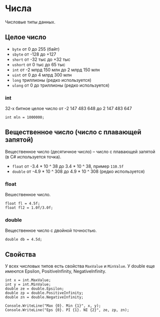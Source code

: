 # Числа
Числовые типы данных.

## Целое число
* `byte` от 0 до 255 (байт)
* `sbyte` от -128 до +127
* `short` от -32 тыс до +32 тыс
* `ushort` от 0 тыс до 65 тыс
* `int` от -2 млрд 150 млн до 2 млрд 150 млн
* `uint` от 0 до 4 млрд 300 млн
* `long` триллионы (редко используется)
* `ulong` от 0 до триллионы (редко используется)

### int
32-х битное целое число от -2 147 483 648 до 2 147 483 647

    int mln = 1000000;

## Вещественное число (число с плавающей запятой)
Вещественное число (десятичное число) &ndash; число с плавающей запятой (в C# используется точка).

* `float` от -3.4 * 10 ^ 38 до 3.4 * 10 ^ 38, пример `110.5f`
* `double` от -4.9 * 10 ^ 308 до 4.9 * 10 ^ 308 (редко используется)

### float
Вешественное число.

    float fl = 4.5f;
    float fl2 = 1.0f/3.0f;

### double
Вещественное число с двойной точностью.

    double db = 4.5d;

## Свойства
У всех числовых типов есть свойства `MaxValue` и `MinValue`. У double еще имеются Epsilon, PositiveInfinity, NegativeInfinity.

    int x = int.MaxValue;
    int y = int.MinValue;
    double ze = double.Epsilon;
    double zp = double.PositiveInfinity;
    double zn = double.NegativeInfinity;

    Console.WriteLine("Max {0}. Min {1}", x, y);
    Console.WriteLine("Eps {0}. PI {1}. NI {2}", ze, zp, zn);